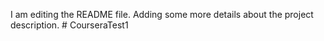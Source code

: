 I am editing the README file. Adding some more details about the project description. # CourseraTest1
